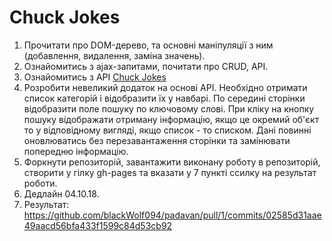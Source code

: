 # Chuck Jokes #
1. Прочитати про DOM-дерево, та основні маніпуляції з ним (добавлення, видалення, заміна значень).
2. Ознайомитись з ajax-запитами, почитати про CRUD, API.
3. Ознайомитись з API [Chuck Jokes](https://api.chucknorris.io/)
4. Розробити невеликий додаток на основі API. Необхідно отримати список категорій і відобразити їх у навбарі. По середині сторінки відобразити поле пошуку по ключовому слові. При кліку на кнопку пошуку відображати отриману інформацію, якщо це окремий об'єкт то у відповідному вигляді, якщо список - то списком. Дані повинні оновлюватись без перезавантаження сторінки та замінювати попередню інформацію.
5. Форкнути репозиторій, завантажити виконану роботу в репозиторій, створити у гілку gh-pages та вказати у 7 пункті ссилку на результат роботи.
6. Дедлайн 04.10.18.
7. Результат: https://github.com/blackWolf094/padavan/pull/1/commits/02585d31aae49aacd56bfa433f1599c84d53cb92

